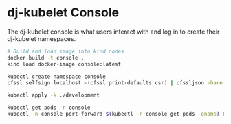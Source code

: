 # dj-kubelet Console

The dj-kubelet console is what users interact with and log in to create their dj-kubelet namespaces.

```bash
# Build and load image into kind nodes
docker build -t console .
kind load docker-image console:latest

kubectl create namespace console
cfssl selfsign localhost <(cfssl print-defaults csr) | cfssljson -bare development/server

kubectl apply -k ./development

kubectl get pods -n console
kubectl -n console port-forward $(kubectl -n console get pods -oname) 8443:8443
```
